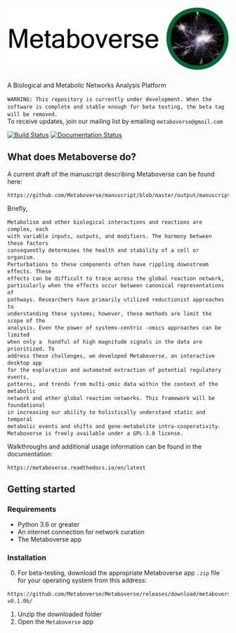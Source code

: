 # ![Metaboverse](https://raw.githubusercontent.com/Metaboverse/Metaboverse/master/docs/content/images/metaboverse_banner.png)

A Biological and Metabolic Networks Analysis Platform

`WARNING: This repository is currently under development. When the software is complete and stable enough for beta testing, the beta tag will be removed.`   
To receive updates, join our mailing list by emailing `metaboverse@gmail.com`

[![Build Status](https://travis-ci.org/Metaboverse/metaboverse-cli.svg?branch=master)](https://travis-ci.org/Metaboverse/metaboverse-cli)
[![Documentation Status](https://readthedocs.org/projects/metaboverse/badge/?version=latest)](https://metaboverse.readthedocs.io/en/latest/?badge=latest)

## What does Metaboverse do?
A current draft of the manuscript describing Metaboverse can be found here:
```
https://github.com/Metaboverse/manuscript/blob/master/output/manuscript.pdf
```
Briefly,    
```
Metabolism and other biological interactions and reactions are complex, each
with variable inputs, outputs, and modifiers. The harmony between these factors
consequently determines the health and stability of a cell or organism.
Perturbations to these components often have rippling downstream effects. These
effects can be difficult to trace across the global reaction network,
particularly when the effects occur between canonical representations of
pathways. Researchers have primarily utilized reductionist approaches to
understanding these systems; however, these methods are limit the scope of the
analysis. Even the power of systems-centric -omics approaches can be limited
when only a  handful of high magnitude signals in the data are prioritized. To
address these challenges, we developed Metaboverse, an interactive desktop app
for the exploration and automated extraction of potential regulatory events,
patterns, and trends from multi-omic data within the context of the metabolic
network and other global reaction networks. This framework will be foundational
in increasing our ability to holistically understand static and temporal
metabolic events and shifts and gene-metabolite intra-cooperativity.
Metaboverse is freely available under a GPL-3.0 license.
```
Walkthroughs and additional usage information can be found in the documentation:
```
https://metaboverse.readthedocs.io/en/latest
```

## Getting started

### Requirements
- Python 3.6 or greater
- An internet connection for network curation
- The Metaboverse app

### Installation
0. For beta-testing, download the appropriate Metaboverse app `.zip` file for your operating system from this address:
```
https://github.com/Metaboverse/Metaboverse/releases/download/metaboverse-v0.1.0b/
```
1. Unzip the downloaded folder
2. Open the `Metaboverse` app

